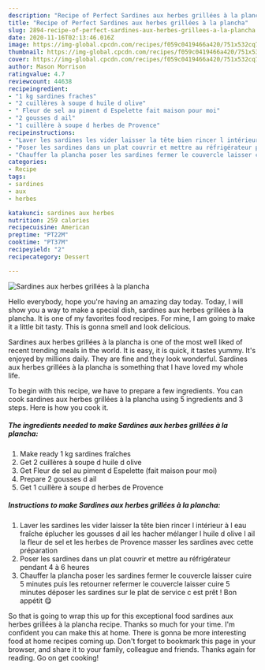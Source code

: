 ```yaml
---
description: "Recipe of Perfect Sardines aux herbes grillées à la plancha"
title: "Recipe of Perfect Sardines aux herbes grillées à la plancha"
slug: 2894-recipe-of-perfect-sardines-aux-herbes-grillees-a-la-plancha
date: 2020-11-16T02:13:46.016Z
image: https://img-global.cpcdn.com/recipes/f059c0419466a420/751x532cq70/sardines-aux-herbes-grillees-a-la-plancha-photo-principale-de-la-recette.jpg
thumbnail: https://img-global.cpcdn.com/recipes/f059c0419466a420/751x532cq70/sardines-aux-herbes-grillees-a-la-plancha-photo-principale-de-la-recette.jpg
cover: https://img-global.cpcdn.com/recipes/f059c0419466a420/751x532cq70/sardines-aux-herbes-grillees-a-la-plancha-photo-principale-de-la-recette.jpg
author: Mason Morrison
ratingvalue: 4.7
reviewcount: 44638
recipeingredient:
- "1 kg sardines fraches"
- "2 cuillères à soupe d huile d olive"
- " Fleur de sel au piment d Espelette fait maison pour moi"
- "2 gousses d ail"
- "1 cuillère à soupe d herbes de Provence"
recipeinstructions:
- "Laver les sardines les vider laisser la tête bien rincer l intérieur à l eau fraîche éplucher les gousses d ail les hacher mélanger l huile d olive l ail la fleur de sel et les herbes de Provence masser les sardines avec cette préparation"
- "Poser les sardines dans un plat couvrir et mettre au réfrigérateur pendant 4 à 6 heures"
- "Chauffer la plancha poser les sardines fermer le couvercle laisser cuire 5 minutes puis les retourner refermer le couvercle laisser cuire 5 minutes déposer les sardines sur le plat de service c est prêt ! Bon appétit 😋"
categories:
- Recipe
tags:
- sardines
- aux
- herbes

katakunci: sardines aux herbes 
nutrition: 259 calories
recipecuisine: American
preptime: "PT22M"
cooktime: "PT37M"
recipeyield: "2"
recipecategory: Dessert

---
```



![Sardines aux herbes grillées à la plancha](https://img-global.cpcdn.com/recipes/f059c0419466a420/751x532cq70/sardines-aux-herbes-grillees-a-la-plancha-photo-principale-de-la-recette.jpg)

Hello everybody, hope you're having an amazing day today. Today, I will show you a way to make a special dish, sardines aux herbes grillées à la plancha. It is one of my favorites food recipes. For mine, I am going to make it a little bit tasty. This is gonna smell and look delicious.



Sardines aux herbes grillées à la plancha is one of the most well liked of recent trending meals in the world. It is easy, it is quick, it tastes yummy. It's enjoyed by millions daily. They are fine and they look wonderful. Sardines aux herbes grillées à la plancha is something that I have loved my whole life.


To begin with this recipe, we have to prepare a few ingredients. You can cook sardines aux herbes grillées à la plancha using 5 ingredients and 3 steps. Here is how you cook it.

<!--inarticleads1-->

##### The ingredients needed to make Sardines aux herbes grillées à la plancha:

1. Make ready 1 kg sardines fraîches
1. Get 2 cuillères à soupe d huile d olive
1. Get  Fleur de sel au piment d Espelette (fait maison pour moi)
1. Prepare 2 gousses d ail
1. Get 1 cuillère à soupe d herbes de Provence




<!--inarticleads2-->

##### Instructions to make Sardines aux herbes grillées à la plancha:

1. Laver les sardines les vider laisser la tête bien rincer l intérieur à l eau fraîche éplucher les gousses d ail les hacher mélanger l huile d olive l ail la fleur de sel et les herbes de Provence masser les sardines avec cette préparation
1. Poser les sardines dans un plat couvrir et mettre au réfrigérateur pendant 4 à 6 heures
1. Chauffer la plancha poser les sardines fermer le couvercle laisser cuire 5 minutes puis les retourner refermer le couvercle laisser cuire 5 minutes déposer les sardines sur le plat de service c est prêt ! Bon appétit 😋




So that is going to wrap this up for this exceptional food sardines aux herbes grillées à la plancha recipe. Thanks so much for your time. I'm confident you can make this at home. There is gonna be more interesting food at home recipes coming up. Don't forget to bookmark this page in your browser, and share it to your family, colleague and friends. Thanks again for reading. Go on get cooking!

